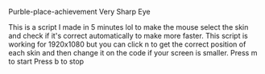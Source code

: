 Purble-place-achievement Very Sharp Eye

This is a script I made in 5 minutes lol to make the mouse select the skin and check if it's correct automatically to make more faster.
This script is working for 1920x1080 but you can click n to get the correct position of each skin and then change it on the code if your screen is smaller.
Press m to start
Press b to stop
